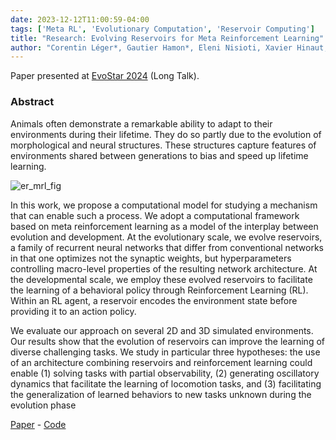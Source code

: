 ```yaml
---
date: 2023-12-12T11:00:59-04:00
tags: ['Meta RL', 'Evolutionary Computation', 'Reservoir Computing']
title: "Research: Evolving Reservoirs for Meta Reinforcement Learning"
author: "Corentin Léger*, Gautier Hamon*, Eleni Nisioti, Xavier Hinaut, Clément Moulin-Frier"
---
```


Paper presented at [EvoStar 2024](https://www.evostar.org/2024/) (Long Talk).

### Abstract

Animals often demonstrate a remarkable ability to adapt to their environments during their lifetime. They do so partly due to the evolution of morphological and neural structures. These structures capture features of environments shared between generations to bias and speed up lifetime learning. 

![er_mrl_fig](/er_mrl.png)

In this work, we propose a computational model for studying a mechanism that can enable such a process. We adopt a computational framework based on meta reinforcement learning as a model of the interplay between evolution and development. At the evolutionary scale, we evolve reservoirs, a family of recurrent neural networks that differ from conventional networks in that one optimizes not the synaptic weights, but hyperparameters controlling macro-level properties of the resulting network architecture. At the developmental
scale, we employ these evolved reservoirs to facilitate the learning of a behavioral policy through Reinforcement Learning (RL). Within an RL agent, a reservoir encodes the environment state before providing it to an action policy. 

We evaluate our approach on several 2D and 3D simulated environments. Our results show that the evolution of reservoirs can improve the learning of diverse challenging tasks. We study in particular three hypotheses: the use of an architecture combining reservoirs and reinforcement learning could enable (1) solving tasks with partial observability, (2) generating oscillatory dynamics that facilitate the learning of locomotion tasks, and (3) facilitating the generalization of learned behaviors to new tasks unknown during the evolution phase

[Paper](https://arxiv.org/abs/2312.06695) - [Code](https://github.com/corentinlger/ER-MRL)


 

